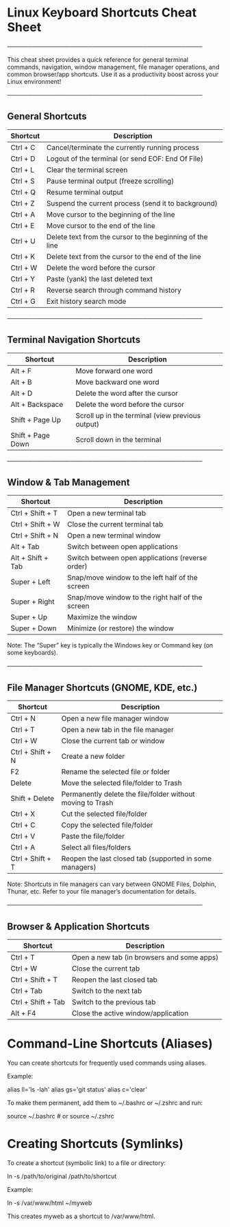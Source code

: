 # Linux Keyboard Shortcuts Cheat Sheet  
──────────────────────────────────────────────  

This cheat sheet provides a quick reference for general terminal commands, navigation, window management, file manager operations, and common browser/app shortcuts. Use it as a productivity boost across your Linux environment!

──────────────────────────────────────────────  
## General Shortcuts  
| Shortcut         | Description                                                     |
|------------------|-----------------------------------------------------------------|
| Ctrl + C         | Cancel/terminate the currently running process                  |
| Ctrl + D         | Logout of the terminal (or send EOF: End Of File)                |
| Ctrl + L         | Clear the terminal screen                                       |
| Ctrl + S         | Pause terminal output (freeze scrolling)                        |
| Ctrl + Q         | Resume terminal output                                          |
| Ctrl + Z         | Suspend the current process (send it to background)             |
| Ctrl + A         | Move cursor to the beginning of the line                        |
| Ctrl + E         | Move cursor to the end of the line                              |
| Ctrl + U         | Delete text from the cursor to the beginning of the line        |
| Ctrl + K         | Delete text from the cursor to the end of the line              |
| Ctrl + W         | Delete the word before the cursor                               |
| Ctrl + Y         | Paste (yank) the last deleted text                              |
| Ctrl + R         | Reverse search through command history                          |
| Ctrl + G         | Exit history search mode                                        |

──────────────────────────────────────────────  
## Terminal Navigation Shortcuts  
| Shortcut            | Description                                          |
|---------------------|------------------------------------------------------|
| Alt + F             | Move forward one word                                |
| Alt + B             | Move backward one word                               |
| Alt + D             | Delete the word after the cursor                     |
| Alt + Backspace     | Delete the word before the cursor                    |
| Shift + Page Up     | Scroll up in the terminal (view previous output)     |
| Shift + Page Down   | Scroll down in the terminal                        |

──────────────────────────────────────────────  
## Window & Tab Management  
| Shortcut                   | Description                                                      |
|----------------------------|------------------------------------------------------------------|
| Ctrl + Shift + T           | Open a new terminal tab                                          |
| Ctrl + Shift + W           | Close the current terminal tab                                   |
| Ctrl + Shift + N           | Open a new terminal window                                       |
| Alt + Tab                  | Switch between open applications                                 |
| Alt + Shift + Tab          | Switch between open applications (reverse order)                 |
| Super + Left               | Snap/move window to the left half of the screen                  |
| Super + Right              | Snap/move window to the right half of the screen                 |
| Super + Up                 | Maximize the window                                              |
| Super + Down               | Minimize (or restore) the window                                 |

Note: The “Super” key is typically the Windows key or Command key (on some keyboards).

──────────────────────────────────────────────  
## File Manager Shortcuts (GNOME, KDE, etc.)  
| Shortcut             | Description                                                 |
|----------------------|-------------------------------------------------------------|
| Ctrl + N             | Open a new file manager window                              |
| Ctrl + T             | Open a new tab in the file manager                          |
| Ctrl + W             | Close the current tab or window                             |
| Ctrl + Shift + N     | Create a new folder                                         |
| F2                   | Rename the selected file or folder                          |
| Delete               | Move the selected file/folder to Trash                      |
| Shift + Delete       | Permanently delete the file/folder without moving to Trash  |
| Ctrl + X             | Cut the selected file/folder                                |
| Ctrl + C             | Copy the selected file/folder                               |
| Ctrl + V             | Paste the file/folder                                       |
| Ctrl + A             | Select all files/folders                                    |
| Ctrl + Shift + T     | Reopen the last closed tab (supported in some managers)     |

Note: Shortcuts in file managers can vary between GNOME Files, Dolphin, Thunar, etc. Refer to your file manager’s documentation for details.

──────────────────────────────────────────────  
## Browser & Application Shortcuts  
| Shortcut                  | Description                                        |
|---------------------------|----------------------------------------------------|
| Ctrl + T                  | Open a new tab (in browsers and some apps)         |
| Ctrl + W                  | Close the current tab                              |
| Ctrl + Shift + T          | Reopen the last closed tab                         |
| Ctrl + Tab                | Switch to the next tab                             |
| Ctrl + Shift + Tab        | Switch to the previous tab                         |
| Alt + F4                  | Close the active window/application                |


# Command-Line Shortcuts (Aliases)

You can create shortcuts for frequently used commands using aliases.

Example:

alias ll='ls -lah'
alias gs='git status'
alias c='clear'

To make them permanent, add them to ~/.bashrc or ~/.zshrc and run:

source ~/.bashrc  # or source ~/.zshrc

# Creating Shortcuts (Symlinks)

To create a shortcut (symbolic link) to a file or directory:

ln -s /path/to/original /path/to/shortcut

Example:

ln -s /var/www/html ~/myweb

This creates myweb as a shortcut to /var/www/html.


